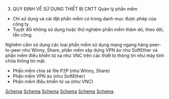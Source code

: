 3. QUY ĐỊNH VỀ SỬ DỤNG THIẾT BỊ CNTT
Quản lý phần mềm

- Chỉ sử dụng và cài đặt phần mềm có trong danh mục được phép của công ty.
- Tuyệt đối không sử dụng hoặc thử nghiệm phần mềm thăm dò, theo dõi, tấn công.

Nghiêm cấm sử dụng các loại phần mềm sử dụng mạng ngang hàng peer-to-peer như Winny, Share, phần mềm xây dựng VPN ảo như SoftEther và phần mềm điều khiển từ xa như VNC trên các thiết bị thông tin như máy tính chứa thông tin mật.

- Phần mềm chia sẻ file P2P (như Winny, Share)
- Phần mềm VPN ảo (như SoftEther)
- Phần mềm điều khiển từ xa (như VNC)

[Schema](page_32_img_0.png)
[Schema](page_32_img_1.png)
[Schema](page_32_img_2.png)
[Schema](page_32_img_3.png)
[Schema](page_32_img_4.png)
[Schema](page_32_img_5.png)
